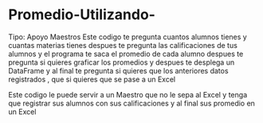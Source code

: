 # Promedio-Utilizando-


Tipo: Apoyo Maestros
Este codigo te pregunta cuantos alumnos tienes y cuantas materias tienes 
despues te pregunta las calificaciones de tus alumnos 
y el programa te saca el promedio de cada alumno despues te pregunta si quieres graficar los promedios y despues te desplega un DataFrame 
y al final te pregunta si quieres que los anteriores datos registrados , que si quieres que se pase a un Excel 

Este codigo le puede servir a un Maestro que no le sepa al Excel y tenga que registrar sus alumnos con sus calificaciones y al final sus promedio en un Excel 

